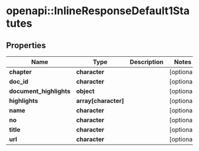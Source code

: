 # openapi::InlineResponseDefault1Statutes


## Properties
Name | Type | Description | Notes
------------ | ------------- | ------------- | -------------
**chapter** | **character** |  | [optional] 
**doc_id** | **character** |  | [optional] 
**document_highlights** | **object** |  | [optional] 
**highlights** | **array[character]** |  | [optional] 
**name** | **character** |  | [optional] 
**no** | **character** |  | [optional] 
**title** | **character** |  | [optional] 
**url** | **character** |  | [optional] 


